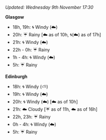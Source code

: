 *Updated: Wednesday 9th November 17:30*

**Glasgow**

* 18h, 19h: :cyclone: Windy (:cloud:)
* 20h: :umbrella: Rainy [:cloud: as of 10h, :cyclone:(:cloud:) as of 17h]
* 21h: :cyclone: Windy (:cloud:)
* 22h - 0h: :umbrella: Rainy
* 1h - 4h: :cyclone: Windy (:cloud:)
* 5h: :umbrella: Rainy

**Edinburgh**

* 18h: :cyclone: Windy (:partly_sunny:)
* 19h: :cyclone: Windy (:cloud:)
* 20h: :cyclone: Windy (:cloud:) [:cloud: as of 10h]
* 21h: :cloud: Cloudy [:umbrella: as of 11h, :cloud: as of 16h]
* 22h, 23h: :umbrella: Rainy
* 0h - 4h: :cyclone: Windy (:cloud:)
* 5h: :umbrella: Rainy
